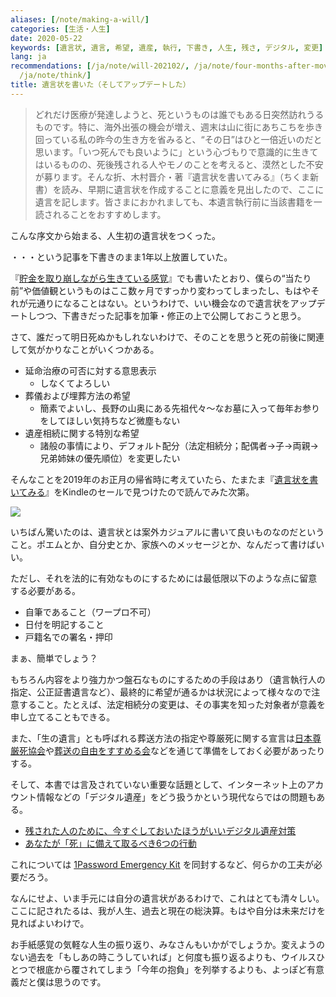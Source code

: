 ```yaml
---
aliases: [/note/making-a-will/]
categories: [生活・人生]
date: 2020-05-22
keywords: [遺言状, 遺言, 希望, 遺産, 執行, 下書き, 人生, 残さ, デジタル, 変更]
lang: ja
recommendations: [/ja/note/will-202102/, /ja/note/four-months-after-moving-to-canada/,
  /ja/note/think/]
title: 遺言状を書いた（そしてアップデートした）
---
```


> どれだけ医療が発達しようと、死というものは誰でもある日突然訪れうるものです。特に、海外出張の機会が増え、週末は山に街にあちこちを歩き回っている私の昨今の生き方を省みると、“その日”はひと一倍近いのだと思います。「いつ死んでも良いように」という心づもりで意識的に生きてはいるものの、死後残される人やモノのことを考えると、漠然とした不安が募ります。そんな折、木村晋介・著『遺言状を書いてみる』（ちくま新書）を読み、早期に遺言状を作成することに意義を見出したので、ここに遺言を記します。皆さまにおかれましても、本遺言執行前に当該書籍を一読されることをおすすめします。

こんな序文から始まる、人生初の遺言状をつくった。

・・・という記事を下書きのまま1年以上放置していた。

『[貯金を取り崩しながら生きている感覚](/ja/note/life-with-covid-19/)』でも書いたとおり、僕らの“当たり前”や価値観というものはここ数ヶ月ですっかり変わってしまったし、もはやそれが元通りになることはない。というわけで、いい機会なので遺言状をアップデートしつつ、下書きだった記事を加筆・修正の上で公開しておこうと思う。

さて、誰だって明日死ぬかもしれないわけで、そのことを思うと死の前後に関連して気がかりなことがいくつかある。

- 延命治療の可否に対する意思表示
    - しなくてよろしい
- 葬儀および埋葬方法の希望
    - 簡素でよいし、長野の山奥にある先祖代々〜なお墓に入って毎年お参りをしてほしい気持ちなど微塵もない
- 遺産相続に関する特別な希望
    - 諸般の事情により、デフォルト配分（法定相続分；配偶者→子→両親→兄弟姉妹の優先順位）を変更したい

そんなことを2019年のお正月の帰省時に考えていたら、たまたま『[遺言状を書いてみる](https://amzn.to/2AAret6)』をKindleのセールで見つけたので読んでみた次第。

<a href="https://www.amazon.co.jp/dp/B00NM1KRKM/ref=as_li_ss_il?_encoding=UTF8&btkr=1&linkCode=li2&tag=takuti-22&linkId=7b5ca1c87c0a3bcaf7c94257b4115dc5&language=ja_JP" target="_blank"><img border="0" src="//ws-fe.amazon-adsystem.com/widgets/q?_encoding=UTF8&ASIN=B00NM1KRKM&Format=_SL160_&ID=AsinImage&MarketPlace=JP&ServiceVersion=20070822&WS=1&tag=takuti-22&language=ja_JP" ></a><img src="https://ir-jp.amazon-adsystem.com/e/ir?t=takuti-22&language=ja_JP&l=li2&o=9&a=B00NM1KRKM" width="1" height="1" border="0" alt="" style="border:none !important; margin:0px !important;" />

いちばん驚いたのは、遺言状とは案外カジュアルに書いて良いものなのだということ。ポエムとか、自分史とか、家族へのメッセージとか、なんだって書けばいい。

ただし、それを法的に有効なものにするためには最低限以下のような点に留意する必要がある。

- 自筆であること（ワープロ不可）
- 日付を明記すること
- 戸籍名での署名・押印

まぁ、簡単でしょう？

もちろん内容をより強力かつ盤石なものにするための手段はあり（遺言執行人の指定、公正証書遺言など）、最終的に希望が通るかは状況によって様々なので注意すること。たとえば、法定相続分の変更は、その事実を知った対象者が意義を申し立てることもできる。

また、「生の遺言」とも呼ばれる葬送方法の指定や尊厳死に関する宣言は[日本尊厳死協会](https://www.songenshi-kyokai.com)や[葬送の自由をすすめる会](https://www.shizensou.net)などを通じて準備をしておく必要があったりする。

そして、本書では言及されていない重要な話題として、インターネット上のアカウント情報などの「デジタル遺産」をどう扱うかという現代ならではの問題もある。

- [残された人のために、今すぐしておいたほうがいいデジタル遺産対策](https://www.lifehacker.jp/2017/12/171205-you-need-to-deal-with-your-digital-legacy-right-now.html)
- [あなたが「死」に備えて取るべき6つの行動](https://www.technologyreview.jp/s/109428/six-things-to-do-with-your-data-before-you-die/)

これについては [1Password Emergency Kit](https://support.1password.com/emergency-kit/) を同封するなど、何らかの工夫が必要だろう。

なんにせよ、いま手元には自分の遺言状があるわけで、これはとても清々しい。ここに記されたるは、我が人生、過去と現在の総決算。もはや自分は未来だけを見ればよいわけで。

お手紙感覚の気軽な人生の振り返り、みなさんもいかがでしょうか。変えようのない過去を「もしあの時こうしていれば」と何度も振り返るよりも、ウイルスひとつで根底から覆されてしまう「今年の抱負」を列挙するよりも、よっぽど有意義だと僕は思うのです。